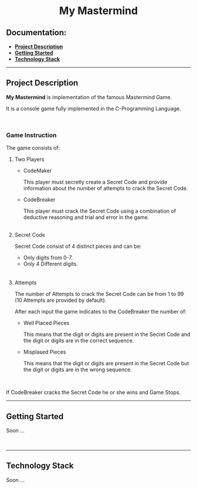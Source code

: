 <h1 align="center">My Mastermind</h1>

<h2>Documentation:</h2>
<ul>
    <li><a href="#project-description"><b>Project Description</b></a></li>
    <li><a href="#getting-started"><b>Getting Started</b></a></li>
    <li><a href="#technology-stack"><b>Technology Stack</b></a></li>
</ul>
<hr>

<!--Project Description-->
<div>
    <h2>Project Description</h2>
    <p><b>My Mastermind</b> is implementation of the famous Mastermind Game.</p>
    <p>It is a console game fully implemented in the C-Programming Language.</p><br>
    <h3>Game Instruction</h3>
    <p>The game consists of:</p>
    <ol>
        <li>Two Players</li>
        <ul>
            <li>CodeMaker</li>
            <p>This player must secretly сreate a Secret Code and provide information about the number of attempts to crack the Secret Code.</p>
            <li>CodeBreaker</li>
            <p>This player must crack the Secret Code using a combination of deductive reasoning and trial and error in the game.</p>
        </ul><br>
        <li>Secret Code</li>
        <p>Secret Code consist of 4 distinct pieces and can be:</p>
        <ul>
            <li>Only digits from 0-7.</li>
            <li>Only 4 Different digits.</li>
        </ul><br><br>
        <li>Attempts</li>
        <p>The number of Attempts to crack the Secret Code can be from 1 to 99 (10 Attempts are provided by default).</p>
        <p>After each input the game indicates to the CodeBreaker the number of:</p>
        <ul>
            <li>Well Placed Pieces</li>
            <p>This means that the digit or digits are present in the Secret Code and the digit or digits are in the correct sequence.</p>
            <li>Misplased Pieces</li>
            <p>This means that the digit or digits are present in the Secret Code but the digit or digits are in the wrong sequence.</p>
        </ul>
    </ol><br>
    <p>If CodeBreaker cracks the Secret Code he or she wins and Game Stops.</p>
</div>
<hr>

<!--Getting Started-->
<div>
    <h2>Getting Started</h2>
    <p>Soon ...</p><br>
</div>
<hr>

<!--Technology Stack-->
<div>
    <h2>Technology Stack</h2>
    <p>Soon ...</p>
</div>